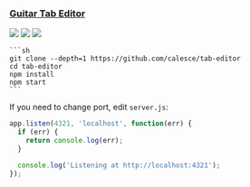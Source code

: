 ### [Guitar Tab Editor](https://github.com/calesce/tab-editor)

![](https://img.shields.io/github/license/calesce/tab-editor)
[![](https://img.shields.io/github/last-commit/scillidan/tab-editor/master?label=last%20commit%20(fork))](https://github.com/scillidan/tab-editor)
![](https://img.shields.io/badge/GitHub%20Pages-121013?logo=github&logoColor=white)

````{tab} From source
```sh
git clone --depth=1 https://github.com/calesce/tab-editor
cd tab-editor
npm install
npm start
```
````

If you need to change port, edit `server.js`:

```js
app.listen(4321, 'localhost', function(err) {
  if (err) {
    return console.log(err);
  }

  console.log('Listening at http://localhost:4321');
});
```